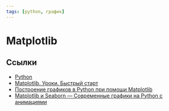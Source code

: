 ```yaml
---
tags: [python, график]
---
```

# Matplotlib

## Ссылки

* [Python](Python.md)
* [Matplotlib. Уроки. Быстрый старт](https://devpractice.ru/matplotlib-lesson-1-quick-start-guide/)
* [Построение графиков в Python при помощи Matplotlib](https://python-scripts.com/matplotlib)
* [Matplotlib и Seaborn — Современные графики на Python с анимациями](https://youtu.be/wtZ9KSiR6f0)
